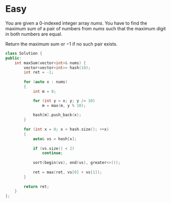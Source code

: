 # Easy

You are given a 0-indexed integer array $nums$. You have to find the maximum sum of a pair of numbers from $nums$ such that the maximum digit in both numbers are equal.

Return the maximum sum or $-1$ if no such pair exists.

```cpp
class Solution {
public:
    int maxSum(vector<int>& nums) {
        vector<vector<int>> hash(10);
        int ret = -1;
        
        for (auto x : nums)
        {
            int m = 0;

            for (int y = x; y; y /= 10)
                m = max(m, y % 10);
            
            hash[m].push_back(x);
        }
        
        for (int x = 0; x < hash.size(); ++x)
        {
            auto& vs = hash[x];
                
            if (vs.size() < 2)
                continue;
            
            sort(begin(vs), end(vs), greater<>());
            
            ret = max(ret, vs[0] + vs[1]);
        }
        
        return ret;
    }
};
```
